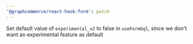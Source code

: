 ```yaml
---
'@graphcommerce/react-hook-form': patch
---
```


Set default value of `experimental_v2` to false in `useFormGql`, since we don't want an experimental feature as default
